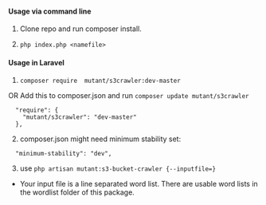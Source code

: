 #### Usage via command line

1. Clone repo and run composer install.

2. `php index.php <namefile>`

#### Usage in Laravel

1. ` composer require  mutant/s3crawler:dev-master `

 OR Add this to composer.json and run `composer update mutant/s3crawler`
 
```
  "require": {
    "mutant/s3crawler": "dev-master"
  },
```


2. composer.json might need minimum stability set: 
```
  "minimum-stability": "dev",
```


3. use `php artisan mutant:s3-bucket-crawler {--inputfile=}` 
 * Your input file is a line separated word list. There are usable word lists in the wordlist folder of this package.
